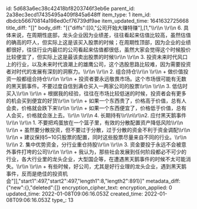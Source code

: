 id: 5d683a6ec38c42418bf8203746f3eb6e
parent_id: 2a38ec3ecd17435495a409f845a648ff
item_type: 1
item_id: dbdcb56670814a198ed0cf76739df9ae
item_updated_time: 1641632725668
title_diff: "[]"
body_diff: "[{\"diffs\":[[0,\"公司开始大赚特赚\"],[1,\"\\\r\\\n           \\\r\\\n           6. 具体来说，在周期性底部，龙头企业因为业绩差，往往看起来估值比较高，虽然估值的确高的吓人，但实际上这是该买入股票的时候；在周期性顶部，因为企业的业绩都很好，往往行业内最烂的公司看起来估值都很低，虽然大家会觉得这个时候股价比较便宜了，但实际上这是最该卖出股票的时候\\\r\\\n        \\\r\\\n        3. 投资未来时代风口上的行业，以及未来时代浪潮上的雄鹰公司，这个选股思路比较难，因为需要投资者对时代的发展有深刻的洞察力。\\\r\\\n   \\\r\\\n   2. 组合持仓\\\r\\\n      \\\r\\\n      + 做价值投资一般都组合持仓\\\r\\\n      \\\r\\\n      + 投资者要永远敬畏市场。这个市场很可能有无数的黑天鹅事件。不要过度自信到满仓买入一两家公司的股票\\\r\\\n   \\\r\\\n   3. 低估时买入\\\r\\\n      \\\r\\\n      + 根据我的经验，往往在市场比较低迷的时候，投资者会有更多的机会买到便宜的好货\\\r\\\n      \\\r\\\n      + 如果一个东西贵了，价格高于价值，总有人会卖，价格就会跌下来\\\r\\\n      \\\r\\\n      + 如果一个东西便宜了，价格低于价值，总有人会买，价格就会涨上去。\\\r\\\n   \\\r\\\n   4. 长期持有\\\r\\\n\\\r\\\n2. 应付黑天鹅事件\\\r\\\n   \\\r\\\n   1. 不要把鸡蛋放在一个篮子里，有效的分散配置资产降低风险\\\r\\\n      \\\r\\\n      + 虽然要分散投资，但不要过于分散，过于分散的资金不利于资金调配\\\r\\\n      \\\r\\\n      + 建议保持5~10只股票的配置，同时这些股票尽量来自不同的行业。\\\r\\\n   \\\r\\\n   2. 集中优势资金，分行业重仓持股\\\r\\\n   \\\r\\\n   3. 资金要投于永远不会被意外事件打垮的公司\\\r\\\n      \\\r\\\n      + 我认为，那些社会发展到任何阶段都必不可少的行业，各大行业里的龙头企业，大型国企等，在遭遇黑天鹅事件的时候不太可能消失。\\\r\\\n      \\\r\\\n      + 有些时候，好公司，尤其是好行业理的龙头企业，遇到黑天鹅事件，反而是绝佳的投资机会\"]],\"start1\":497,\"start2\":497,\"length1\":8,\"length2\":891}]"
metadata_diff: {"new":{},"deleted":[]}
encryption_cipher_text: 
encryption_applied: 0
updated_time: 2022-01-08T09:06:16.053Z
created_time: 2022-01-08T09:06:16.053Z
type_: 13